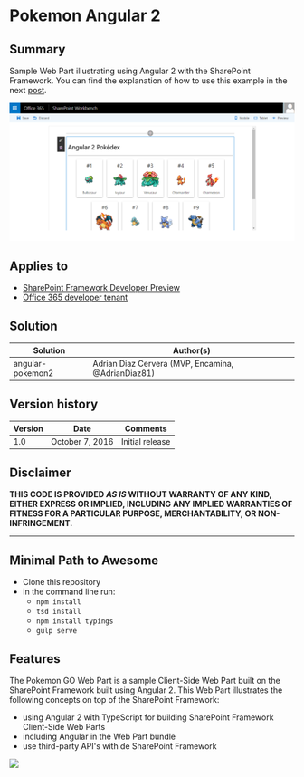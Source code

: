 # Pokemon Angular 2

## Summary
Sample Web Part illustrating using Angular 2  with the SharePoint Framework. You can find the explanation of how to use this example in the next [post](http://blogs.encamina.com/desarrollandosobresharepoint/2016/09/13/sharepoint-framework-utilizar-angular-2/).

<img src="./assets/imageAngular2Pokemon.PNG" />

## Applies to

* [SharePoint Framework Developer Preview](http://dev.office.com/sharepoint/docs/spfx/sharepoint-framework-overview)
* [Office 365 developer tenant](http://dev.office.com/sharepoint/docs/spfx/set-up-your-developer-tenant)




## Solution

Solution|Author(s)
--------|---------
angular-pokemon2 | Adrian Diaz Cervera (MVP, Encamina, @AdrianDiaz81)

## Version history

Version|Date|Comments
-------|----|--------
1.0|October 7, 2016|Initial release

## Disclaimer
**THIS CODE IS PROVIDED *AS IS* WITHOUT WARRANTY OF ANY KIND, EITHER EXPRESS OR IMPLIED, INCLUDING ANY IMPLIED WARRANTIES OF FITNESS FOR A PARTICULAR PURPOSE, MERCHANTABILITY, OR NON-INFRINGEMENT.**

---

## Minimal Path to Awesome

- Clone this repository
- in the command line run:
  - `npm install`
  - `tsd install`
  - `npm install typings`
  - `gulp serve`



## Features
The Pokemon GO Web Part is a sample Client-Side Web Part built on the SharePoint Framework built using Angular 2. 
This Web Part illustrates the following concepts on top of the SharePoint Framework:

- using Angular 2 with TypeScript for building SharePoint Framework Client-Side Web Parts
- including Angular in the Web Part bundle
- use third-party API's with de SharePoint Framework

<img src="https://telemetry.sharepointpnp.com/sp-dev-fx-webparts/samples/readme-template" />